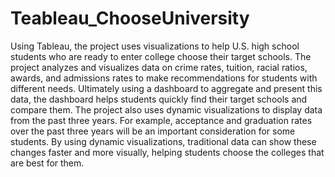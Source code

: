 # Teableau_ChooseUniversity
Using Tableau, the project uses visualizations to help U.S. high school students who are ready to enter college choose their target schools. The project analyzes and visualizes data on crime rates, tuition, racial ratios, awards, and admissions rates to make recommendations for students with different needs. Ultimately using a dashboard to aggregate and present this data, the dashboard helps students quickly find their target schools and compare them. The project also uses dynamic visualizations to display data from the past three years. For example, acceptance and graduation rates over the past three years will be an important consideration for some students. By using dynamic visualizations, traditional data can show these changes faster and more visually, helping students choose the colleges that are best for them.
